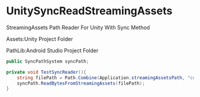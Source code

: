 # UnitySyncReadStreamingAssets
StreamingAssets Path Reader For Unity With Sync Method

Assets:Unity Project Folder

PathLib:Android Studio Project Folder

```c#
public SyncPathSystem syncPath;

private void TestSyncReader(){
    string filePath = Path.Combine(Application.streamingAssetsPath, "config.json");
    syncPath.ReadBytesFromStreamingAssets(filePath);
}
```

